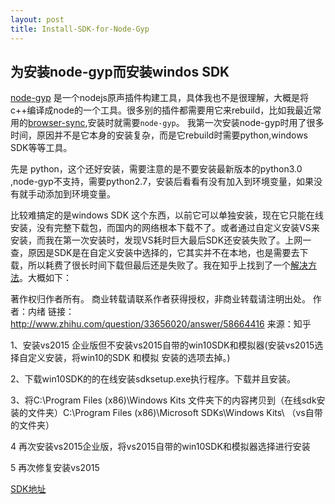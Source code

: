 ```yaml
---
layout: post
title: Install-SDK-for-Node-Gyp
---
```

## 为安装node-gyp而安装windos SDK

[node-gyp](https://github.com/nodejs/node-gyp) 是一个nodejs原声插件构建工具，具体我也不是很理解，大概是将c++编译成node的一个工具。很多别的插件都需要用它来rebuild，比如我最近常用的[browser-sync](https://github.com/browsersync/browser-sync),安装时就需要`node-gyp`。
我第一次安装node-gyp时用了很多时间，原因并不是它本身的安装复杂，而是它rebuild时需要python,windows SDK等等工具。

先是 python，这个还好安装，需要注意的是不要安装最新版本的python3.0 ,node-gyp不支持，需要python2.7，安装后看看有没有加入到环境变量，如果没有就手动添加到环境变量。

比较难搞定的是windows SDK 这个东西，以前它可以单独安装，现在它只能在线安装，没有完整下载包，而国内的网络根本下载不了。或者通过自定义安装VS来安装，而我在第一次安装时，发现VS耗时巨大最后SDK还安装失败了。上网一查，原因是SDK是在自定义安装中选择的，它其实并不在本地，也是需要去下载，所以耗费了很长时间下载但最后还是失败了。我在知乎上找到了一个[解决方法](http://www.zhihu.com/question/33656020)。大概如下：
    
著作权归作者所有。
商业转载请联系作者获得授权，非商业转载请注明出处。
作者：内绪
链接：http://www.zhihu.com/question/33656020/answer/58664416
来源：知乎

1、安装vs2015 企业版但不安装vs2015自带的win10SDK和模拟器(安装vs2015选择自定义安装，将win10的SDK 和模拟 安装的选项去掉。)

2、下载win10SDK的的在线安装sdksetup.exe执行程序。下载并且安装。

3、将C:\Program Files (x86)\Windows Kits 文件夹下的内容拷贝到（在线sdk安装的文件夹）C:\Program Files (x86)\Microsoft SDKs\Windows Kits\ （vs自带的文件夹）

4 再次安装vs2015企业版，将vs2015自带的win10SDK和模拟器选择进行安装

5 再次修复安装vs2015

[SDK地址](http://pan.baidu.com/s/1fmSMy)
